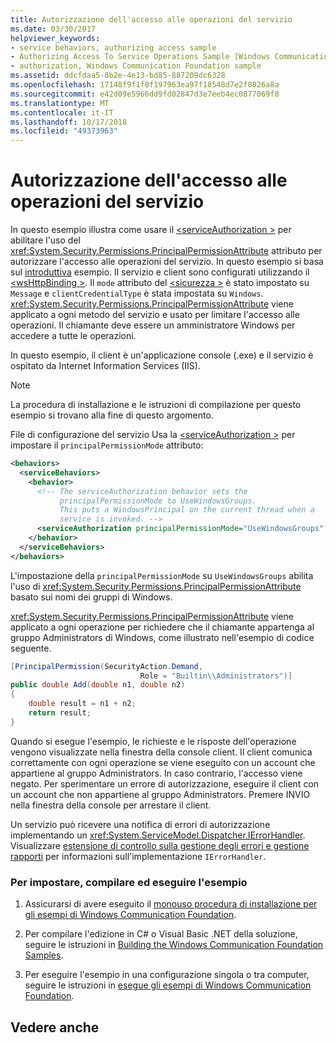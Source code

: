 ```yaml
---
title: Autorizzazione dell'accesso alle operazioni del servizio
ms.date: 03/30/2017
helpviewer_keywords:
- service behaviors, authorizing access sample
- Authorizing Access To Service Operations Sample [Windows Communication Foundation]
- authorization, Windows Communication Foundation sample
ms.assetid: ddcfdaa5-8b2e-4e13-bd85-887209dc6328
ms.openlocfilehash: 17148f9f1f8f197963ea97f18548d7e2f0826a8a
ms.sourcegitcommit: e42d09e5966dd9fd02847d3e7eeb4ec0877069f8
ms.translationtype: MT
ms.contentlocale: it-IT
ms.lasthandoff: 10/17/2018
ms.locfileid: "49373963"
---
```

# <a name="authorizing-access-to-service-operations"></a>Autorizzazione dell'accesso alle operazioni del servizio
In questo esempio illustra come usare il [ \<serviceAuthorization >](../../../../docs/framework/configure-apps/file-schema/wcf/serviceauthorization-element.md) per abilitare l'uso del <xref:System.Security.Permissions.PrincipalPermissionAttribute> attributo per autorizzare l'accesso alle operazioni del servizio. In questo esempio si basa sul [introduttiva](../../../../docs/framework/wcf/samples/getting-started-sample.md) esempio. Il servizio e client sono configurati utilizzando il [ \<wsHttpBinding >](../../../../docs/framework/configure-apps/file-schema/wcf/wshttpbinding.md). Il `mode` attributo del [ \<sicurezza >](../../../../docs/framework/configure-apps/file-schema/wcf/security-of-custombinding.md) è stato impostato su `Message` e `clientCredentialType` è stata impostata su `Windows`. <xref:System.Security.Permissions.PrincipalPermissionAttribute> viene applicato a ogni metodo del servizio e usato per limitare l'accesso alle operazioni. Il chiamante deve essere un amministratore Windows per accedere a tutte le operazioni.  
  
 In questo esempio, il client è un'applicazione console (.exe) e il servizio è ospitato da Internet Information Services (IIS).  
  
> [!NOTE]
>  La procedura di installazione e le istruzioni di compilazione per questo esempio si trovano alla fine di questo argomento.  
  
 File di configurazione del servizio Usa la [ \<serviceAuthorization >](../../../../docs/framework/configure-apps/file-schema/wcf/serviceauthorization-element.md) per impostare il `principalPermissionMode` attributo:  
  
```xml  
<behaviors>  
  <serviceBehaviors>  
    <behavior>   
      <!-- The serviceAuthorization behavior sets the  
           principalPermissionMode to UseWindowsGroups.  
           This puts a WindowsPrincipal on the current thread when a   
           service is invoked. -->  
      <serviceAuthorization principalPermissionMode="UseWindowsGroups" />  
    </behavior>  
  </serviceBehaviors>  
</behaviors>  
```  
  
 L'impostazione della `principalPermissionMode` su `UseWindowsGroups` abilita l'uso di <xref:System.Security.Permissions.PrincipalPermissionAttribute> basato sui nomi dei gruppi di Windows.  
  
 <xref:System.Security.Permissions.PrincipalPermissionAttribute> viene applicato a ogni operazione per richiedere che il chiamante appartenga al gruppo Administrators di Windows, come illustrato nell'esempio di codice seguente.  
  
```csharp
[PrincipalPermission(SecurityAction.Demand,   
                             Role = "Builtin\\Administrators")]  
public double Add(double n1, double n2)  
{  
    double result = n1 + n2;  
    return result;  
}  
```  
  
 Quando si esegue l'esempio, le richieste e le risposte dell'operazione vengono visualizzate nella finestra della console client. Il client comunica correttamente con ogni operazione se viene eseguito con un account che appartiene al gruppo Administrators. In caso contrario, l'accesso viene negato. Per sperimentare un errore di autorizzazione, eseguire il client con un account che non appartiene al gruppo Administrators. Premere INVIO nella finestra della console per arrestare il client.  
  
 Un servizio può ricevere una notifica di errori di autorizzazione implementando un <xref:System.ServiceModel.Dispatcher.IErrorHandler>. Visualizzare [estensione di controllo sulla gestione degli errori e gestione rapporti](../../../../docs/framework/wcf/samples/extending-control-over-error-handling-and-reporting.md) per informazioni sull'implementazione `IErrorHandler`.  
  
### <a name="to-set-up-build-and-run-the-sample"></a>Per impostare, compilare ed eseguire l'esempio  
  
1.  Assicurarsi di avere eseguito il [monouso procedura di installazione per gli esempi di Windows Communication Foundation](../../../../docs/framework/wcf/samples/one-time-setup-procedure-for-the-wcf-samples.md).  
  
2.  Per compilare l'edizione in C# o Visual Basic .NET della soluzione, seguire le istruzioni in [Building the Windows Communication Foundation Samples](../../../../docs/framework/wcf/samples/building-the-samples.md).  
  
3.  Per eseguire l'esempio in una configurazione singola o tra computer, seguire le istruzioni in [esegue gli esempi di Windows Communication Foundation](../../../../docs/framework/wcf/samples/running-the-samples.md).  
  
## <a name="see-also"></a>Vedere anche
